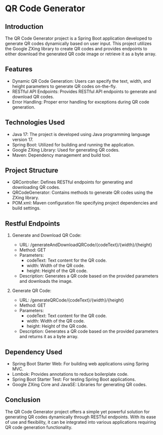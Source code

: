 
# QR Code Generator

## Introduction

The QR Code Generator project is a Spring Boot application developed to generate QR codes dynamically based on user input. This project utilizes the Google ZXing library to create QR codes and provides endpoints to either download the generated QR code image or retrieve it as a byte array.

## Features

- Dynamic QR Code Generation: Users can specify the text, width, and height parameters to generate QR codes on-the-fly.
- RESTful API Endpoints: Provides RESTful API endpoints to generate and download QR codes.
- Error Handling: Proper error handling for exceptions during QR code generation.

## Technologies Used

- Java 17: The project is developed using Java programming language version 17.
- Spring Boot: Utilized for building and running the application.
- Google ZXing Library: Used for generating QR codes.
- Maven: Dependency management and build tool.

## Project Structure

- QRController: Defines RESTful endpoints for generating and downloading QR codes.
- QRCodeGenerator: Contains methods to generate QR codes using the ZXing library.
- POM.xml: Maven configuration file specifying project dependencies and build settings.


## Restful Endpoints

1. Generate and Download QR Code:
   - URL: /generateAndDownloadQRCode/{codeText}/{width}/{height}
   - Method: GET
   - Parameters:
     - codeText: Text content for the QR code.
     - width: Width of the QR code.
     - height: Height of the QR code.
   - Description: Generates a QR code based on the provided parameters and downloads the image.
   
2. Generate QR Code:
   - URL: /generateQRCode/{codeText}/{width}/{height}
   - Method: GET
   - Parameters:
     - codeText: Text content for the QR code.
     - width: Width of the QR code.
     - height: Height of the QR code.
   - Description: Generates a QR code based on the provided parameters and returns it as a byte array.

## Dependency Used

- Spring Boot Starter Web: For building web applications using Spring MVC.
- Lombok: Provides annotations to reduce boilerplate code.
- Spring Boot Starter Test: For testing Spring Boot applications.
- Google ZXing Core and JavaSE: Libraries for generating QR codes.

## Conclusion

The QR Code Generator project offers a simple yet powerful solution for generating QR codes dynamically through RESTful endpoints. With its ease of use and flexibility, it can be integrated into various applications requiring QR code generation functionality.




